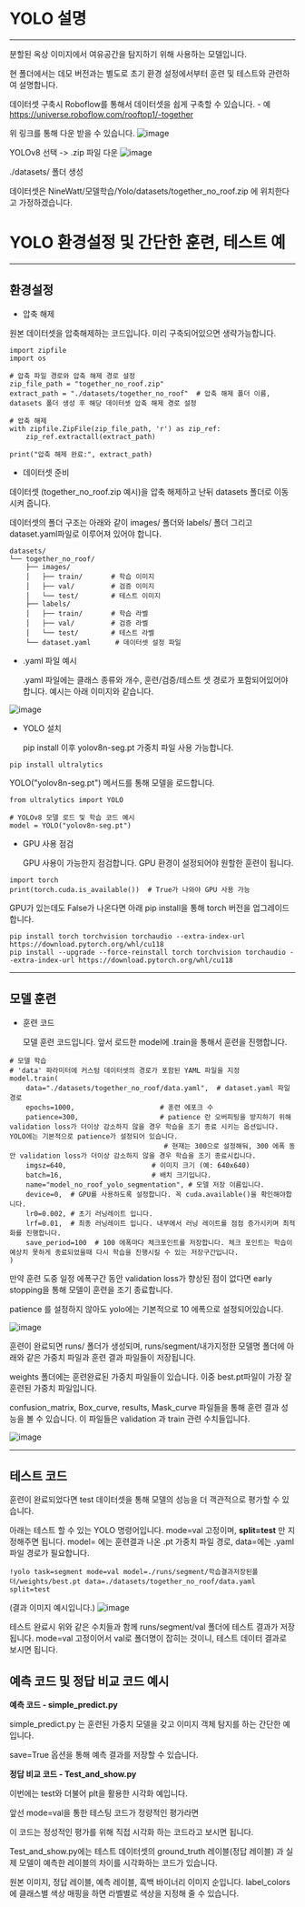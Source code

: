 # YOLO 설명
-----------
분할된 옥상 이미지에서 여유공간을 탐지하기 위해 사용하는 모델입니다. 

현 폴더에서는 데모 버전과는 별도로 초기 환경 설정에서부터 훈련 및 테스트와 관련하여 설명합니다.

데이터셋 구축시 Roboflow를 통해서 데이터셋을 쉽게 구축할 수 있습니다. - 예 https://universe.roboflow.com/rooftop1/-together

위 링크를 통해 다운 받을 수 있습니다.
![image](https://github.com/user-attachments/assets/c854c6eb-b3ad-400f-957e-5b026ec27477)

YOLOv8 선택 -> .zip 파일 다운
![image](https://github.com/user-attachments/assets/28b7d74f-3488-425b-8a61-6dbeff2f0cb1)

./datasets/ 폴더 생성

데이터셋은 NineWatt/모델학습/Yolo/datasets/together_no_roof.zip 에 위치한다고 가정하겠습니다. 




# YOLO 환경설정 및 간단한 훈련, 테스트 예
-----------
## 환경설정

+ 압축 해제

원본 데이터셋을 압축해제하는 코드입니다. 미리 구축되어있으면 생략가능합니다.

```
import zipfile
import os

# 압축 파일 경로와 압축 해제 경로 설정
zip_file_path = "together_no_roof.zip"
extract_path = "./datasets/together_no_roof"  # 압축 해제 폴더 이름, datasets 폴더 생성 후 해당 데이터셋 압축 해제 경로 설정

# 압축 해제
with zipfile.ZipFile(zip_file_path, 'r') as zip_ref:
    zip_ref.extractall(extract_path)

print("압축 해제 완료:", extract_path)

```
+ 데이터셋 준비

데이터셋 (together_no_roof.zip 예시)을 압축 해제하고 난뒤 datasets 폴더로 이동시켜 줍니다.

데이터셋의 폴더 구조는 아래와 같이 images/ 폴더와 labels/ 폴더 그리고 dataset.yaml파일로 이루어져 있어야 합니다. 

```
datasets/
└── together_no_roof/
    ├── images/
    │   ├── train/       # 학습 이미지
    │   ├── val/         # 검증 이미지
    │   └── test/        # 테스트 이미지
    ├── labels/
    │   ├── train/       # 학습 라벨
    │   ├── val/         # 검증 라벨
    │   └── test/        # 테스트 라벨
    └── dataset.yaml      # 데이터셋 설정 파일

```
+ .yaml 파일 예시

  .yaml 파일에는 클래스 종류와 개수, 훈련/검증/테스트 셋 경로가 포함되어있어야 합니다. 예시는 아래 이미지와 같습니다. 


![image](https://github.com/user-attachments/assets/fa3d2426-7334-4244-a93a-2d901b8f5b07)


+ YOLO 설치

  pip install 이후 yolov8n-seg.pt 가중치 파일 사용 가능합니다.

  
```
pip install ultralytics
```

  YOLO("yolov8n-seg.pt") 메서드를 통해 모델을 로드합니다.

```
from ultralytics import YOLO

# YOLOv8 모델 로드 및 학습 코드 예시
model = YOLO("yolov8n-seg.pt")
```

+ GPU 사용 점검

  GPU 사용이 가능한지 점검합니다. GPU 환경이 설정되어야 원할한 훈련이 됩니다.

```
import torch
print(torch.cuda.is_available())  # True가 나와야 GPU 사용 가능
```
  GPU가 있는데도 False가 나온다면 아래 pip install을 통해 torch 버전을 업그레이드 합니다.

```
pip install torch torchvision torchaudio --extra-index-url https://download.pytorch.org/whl/cu118
pip install --upgrade --force-reinstall torch torchvision torchaudio --extra-index-url https://download.pytorch.org/whl/cu118

```
----------
## 모델 훈련
+ 훈련 코드

  모델 훈련 코드입니다. 앞서 로드한 model에 .train을 통해서 훈련을 진행합니다. 

```
# 모델 학습
# 'data' 파라미터에 커스텀 데이터셋의 경로가 포함된 YAML 파일을 지정
model.train(
    data="./datasets/together_no_roof/data.yaml",  # dataset.yaml 파일 경로
    epochs=1000,                     # 훈련 에포크 수
    patience=300,                    # patience 란 오버피팅을 방지하기 위해 validation loss가 더이상 감소하지 않을 경우 학습을 조기 종료 시키는 옵션입니다. YOLO에는 기본적으로 patience가 설정되어 있습니다.
                                      # 현재는 300으로 설정해둬, 300 에폭 동안 validation loss가 더이상 감소하지 않을 경우 학습을 조기 종료시킵니다.
    imgsz=640,                     # 이미지 크기 (예: 640x640)
    batch=16,                      # 배치 크기입니다. 
    name="model_no_roof_yolo_segmentation", # 모델 저장 이름입니다.
    device=0,  # GPU를 사용하도록 설정합니다. 꼭 cuda.available()을 확인해야합니다.
    lr0=0.002, # 초기 러닝레이트 입니다.
    lrf=0.01,  # 최종 러닝레이트 입니다. 내부에서 러닝 레이트를 점점 증가시키며 최적화를 진행합니다.
    save_period=100  # 100 에폭마다 체크포인트를 저장합니다. 체크 포인트는 학습이 예상치 못하게 종료되었을때 다시 학습을 진행시킬 수 있는 저장구간입니다.
)
```

  만약 훈련 도중 일정 에폭구간 동안 validation loss가 향상된 점이 없다면 early stopping을 통해 모델이 훈련을 조기 종료합니다. 

  patience 를 설정하지 않아도 yolo에는 기본적으로 10 에폭으로 설정되어있습니다. 

![image](https://github.com/user-attachments/assets/37519db3-f345-4ec2-9765-2f46af39f579)

  훈련이 완료되면 runs/ 폴더가 생성되며, runs/segment/내가지정한 모델명 폴더에 아래와 같은 가중치 파일과 훈련 결과 파일들이 저장됩니다.

  weights 폴더에는 훈련완료된 가중치 파일들이 있습니다. 이중 best.pt파일이 가장 잘 훈련된 가중치 파일입니다.

  confusion_matrix, Box_curve, results, Mask_curve 파일들을 통해 훈련 결과 성능을 볼 수 있습니다. 이 파일들은 validation 과 train 관련 수치들입니다.

![image](https://github.com/user-attachments/assets/cff6c53b-4108-4a20-ab4d-8852139af38c)



---------------
## 테스트 코드

  훈련이 완료되었다면 test 데이터셋을 통해 모델의 성능을 더 객관적으로 평가할 수 있습니다. 

  아래는 테스트 할 수 있는 YOLO 명령어입니다. mode=val 고정이며, **split=test** 만 지정해주면 됩니다. model= 에는 훈련결과 나온 .pt 가중치 파일 경로,  data=에는 .yaml 파일 경로가 필요합니다.


```
!yolo task=segment mode=val model=./runs/segment/학습결과저장된폴더/weights/best.pt data=./datasets/together_no_roof/data.yaml split=test
```


(결과 이미지 예시입니다.)
![image](https://github.com/user-attachments/assets/cc4532d0-e40f-492c-b918-783949841988)

  테스트 완료시 위와 같은 수치들과 함께 runs/segment/val 폴더에 테스트 결과가 저장됩니다. mode=val 고정이어서 val로 폴더명이 잡히는 것이니, 테스트 데이터 결과로 보시면 됩니다.

## 예측 코드 및 정답 비교 코드 예시
  **예측 코드 - simple_predict.py** 

simple_predict.py 는 훈련된 가중치 모델을 갖고 이미지 객체 탐지를 하는 간단한 예입니다.

save=True 옵션을 통해 예측 결과를 저장할 수 있습니다.

  **정답 비교 코드 - Test_and_show.py**  

이번에는 test와 더불어 plt을 활용한 시각화 예입니다.

앞선 mode=val을 통한 테스팅 코드가 정량적인 평가라면

이 코드는 정성적인 평가를 위해 직접 시각화 하는 코드라고 보시면 됩니다.
  
Test_and_show.py에는 테스트 데이터셋의 ground_truth 레이블(정답 레이블) 과 실제 모델이 예측한 레이블의 차이를 시각화하는 코드가 있습니다. 

원본 이미지, 정답 레이블, 예측 레이블, 흑백 바이너리 이미지 순입니다. label_colors 에 클래스별 색상 매핑을 하면 라벨별로 색상을 지정해 줄 수 있습니다.


